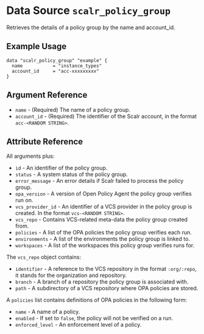 
# Data Source `scalr_policy_group` 

Retrieves the details of a policy group by the name and account_id.

## Example Usage

```hcl
data "scalr_policy_group" "example" {
  name           = "instance_types"
  account_id     = "acc-xxxxxxxxx"
}
```

## Argument Reference

* `name` - (Required) The name of a policy group.
* `account_id` - (Required) The identifier of the Scalr account, in the format `acc-<RANDOM STRING>`.

## Attribute Reference

All arguments plus:

* `id` - An identifier of the policy group.
* `status` - A system status of the policy group.
* `error_message` - An error details if Scalr failed to process the policy group.
* `opa_version` -  A version of Open Policy Agent the policy group verifies run on. 
* `vcs_provider_id` - An identifier of a VCS provider in the policy group is created. In the format `vcs-<RANDOM STRING>`.
* `vcs_repo` - Contains VCS-related meta-data the policy group created from.
* `policies` - A list of the OPA policies the policy group verifies each run.
* `environments` - A list of the environments the policy group is linked to.
* `workspaces` - A list of the workspaces this policy group verifies runs for.

The `vcs_repo` object contains:

* `identifier` - A reference to the VCS repository in the format `:org/:repo`, it stands for the organization and repository.
* `branch` - A branch of a repository the policy group is associated with.
* `path` - A subdirectory of a VCS repository where OPA policies are stored.

A `policies` list contains definitions of OPA policies in the following form:

* `name` - A name of a policy.
* `enabled` - If set to `false`, the policy will not be verified on a run.
* `enforced_level` - An enforcement level of a policy.

